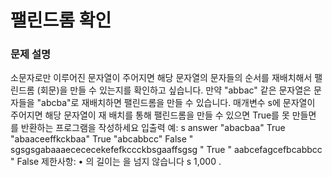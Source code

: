 # 팰린드롬 확인 

### 문제 설명 
소문자로만 이루어진 문자열이 주어지면 해당 문자열의 문자들의 순서를 재배치해서 팰린드롬
(회문)을 만들 수 있는지를 확인하고 싶습니다. 만약 "abbac" 같은 문자열은 문자들을
"abcba"로 재배치하면 팰린드롬을 만들 수 있습니다.
매개변수 s에 문자열이 주어지면 해당 문자열이 재 배치를 통해 팰린드롬을 만들 수 있으면
True를 못 만들면 를 반환하는 프로그램을 작성하세요
입출력 예:
s answer
"abacbaa" True
"abaaceeffkckbaa" True
"abcabbcc" False
"
sgsgsgabaaaecececekefefkccckbsgaaffsgsg
" True
"
aabcefagcefbcabbcc
" False
제한사항:
•
의 길이는 을 넘지 않습니다
s 1,000 .